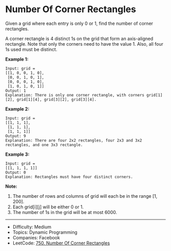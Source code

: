 # Number Of Corner Rectangles

Given a grid where each entry is only 0 or 1, find the number of corner rectangles.

A corner rectangle is 4 distinct 1s on the grid that form an axis-aligned rectangle. Note that only the corners need to have the value 1. Also, all four 1s used must be distinct.

**Example 1:**
```
Input: grid = 
[[1, 0, 0, 1, 0],
 [0, 0, 1, 0, 1],
 [0, 0, 0, 1, 0],
 [1, 0, 1, 0, 1]]
Output: 1
Explanation: There is only one corner rectangle, with corners grid[1][2], grid[1][4], grid[3][2], grid[3][4].
```
**Example 2:**
```
Input: grid = 
[[1, 1, 1],
 [1, 1, 1],
 [1, 1, 1]]
Output: 9
Explanation: There are four 2x2 rectangles, four 2x3 and 3x2 rectangles, and one 3x3 rectangle.
```
**Example 3:**
```
Input: grid = 
[[1, 1, 1, 1]]
Output: 0
Explanation: Rectangles must have four distinct corners.
```

**Note:**
1. The number of rows and columns of grid will each be in the range [1, 200].
2. Each grid[i][j] will be either 0 or 1.
3. The number of 1s in the grid will be at most 6000.

---

* Difficulty: Medium
* Topics: Dynamic Programming
* Companies: Facebook
* LeetCode: [750. Number Of Corner Rectangles](https://leetcode.com/problems/number-of-corner-rectangles/description/)
